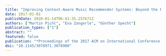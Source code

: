 ```yaml
---
title: "Improving Context-Aware Music Recommender Systems: Beyond the Pre-filtering Approach"
date: 2017-01-01
publishDate: 2020-01-14T06:41:35.257671Z
authors: ["Martin Pichl", "Eva Zangerle", "Günther Specht"]
publication_types: ["1"]
abstract: ""
featured: false
publication: "*Proceedings of the 2017 ACM on International Conference on Multimedia Retrieval, ICMR 2017, Bucharest, Romania*"
doi: "10.1145/3078971.3078980"
---
```


